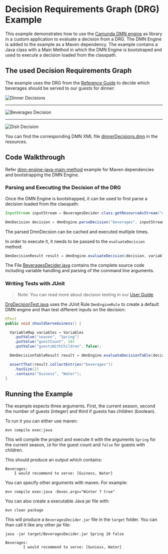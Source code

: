 # Decision Requirements Graph (DRG) Example

This example demonstrates how to use the [Camunda DMN engine] as library
in a custom application to evaluate a decision from a DRG. The DMN Engine is added to the example as a Maven dependency.
The example contains a Java class with a Main Method in which the DMN Engine is bootstraped and
used to execute a decision loaded from the classpath.

## The used Decision Requirements Graph

The example uses the DRG from the [Reference Guide] to decide which beverages should be served to our guests for dinner:

![Dinner Decisions]

---

![Beverages Decision]

---

![Dish Decision]

You can find the corresponding DMN XML file [dinnerDecisions.dmn] in the
resources.

## Code Walkthrough

Refer [dmn-engine-java-main-method] example for Maven dependencies  and bootstrapping the DMN Engine.

### Parsing and Executing the Decision of the DRG

Once the DMN Engine is bootstrapped, it can be used to first parse a decision loaded from the classpath:

```java
InputStream inputStream = BeveragesDecider.class.getResourceAsStream("dinnerDecisions.dmn");

DmnDecision decision = dmnEngine.parseDecision("beverages", inputStream);

```

The parsed DmnDecsion can be cached and executed multiple times.

In order to execute it, it needs to be passed to the `evaluateDecision` method:

```java
DmnDecisionResult result = dmnEngine.evaluateDecision(decision, variables);
```

The File [BeveragesDecider.java] contains the complete source code including variable handling and parsing
of the command line arguments.

### Writing Tests with JUnit

> Note: You can read more about decision testing in our [User Guide].

[DrgDecisionTest.java] uses the JUnit Rule `DmnEngineRule` to create a default DMN engine and than test different
inputs on the decision:

```java
@Test
public void shouldServeGuiness() {

  VariableMap variables = Variables
    .putValue("season", "Spring")
    .putValue("guestCount", 10)
    .putValue("guestsWithChildren", false);

  DmnDecisionTableResult result = dmnEngine.evaluateDecisionTable(decision, variables);

  assertThat(result.collectEntries("beverages"))
    .hasSize(2)
    .contains("Guiness", "Water");
}
```

## Running the Example

The example expects three arguments. First, the current season, second the number of guests (integer) and third if guests has children (boolean).

To run it you can either use maven:

```
mvn compile exec:java
```

This will compile the project and execute it with the arguments
`Spring` for the current season, `10` for the guest count and `false` for guests with children.

This should produce an output which contains:

```
Beverages:
	I would recommend to serve: [Guiness, Water]
```

You can specify other arguments with maven. For example:

```
mvn compile exec:java -Dexec.args="Winter 7 true"
```

You can also create a executable Java jar file with:

```
mvn clean package
```

This will produce a `BeveragesDecider.jar` file in the `target` folder. You can
than call it like any other jar file:

```
java -jar target/BeveragesDecider.jar Spring 10 false

Beverages:
        I would recommend to serve: [Guniess, Water]
```


[Camunda DMN engine]: https://docs.camunda.org/manual/7.21/user-guide/dmn-engine/
[Reference Guide]: https://docs.camunda.org/manual/7.21/reference/dmn/drg/
[User Guide]: https://docs.camunda.org/manual/7.21/user-guide/dmn-engine/testing/
[Dinner Decisions]: src/main/resources/org/camunda/bpm/example/drg/dinnerDecisions.png
[Beverages Decision]: src/main/resources/org/camunda/bpm/example/drg/beverages.png
[Dish Decision]: src/main/resources/org/camunda/bpm/example/drg/dish.png
[dinnerDecisions.dmn]: src/main/resources/org/camunda/bpm/example/drg/dinnerDecisions.dmn
[BeveragesDecider.java]: src/main/java/org/camunda/bpm/example/drg/BeveragesDecider.java
[DrgDecisionTest.java]: src/test/java/org/camunda/bpm/example/drg/DrgDecisionTest.java
[dmn-engine-java-main-method]: ../dmn-engine-java-main-method/
